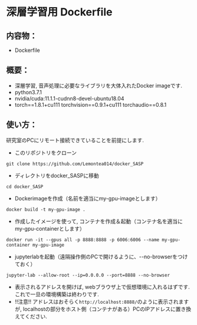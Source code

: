 # 深層学習用 Dockerfile
## 内容物：
- Dockerfile
## 概要：
- 深層学習, 音声処理に必要なライブラリを大体入れたDocker imageです.
- python3.7.1
- nvidia/cuda:11.1.1-cudnn8-devel-ubuntu18.04
- torch==1.8.1+cu111 torchvision==0.9.1+cu111 torchaudio==0.8.1
## 使い方：
研究室のPCにリモート接続できていることを前提にします.
- このリポジトリをクローン
```
git clone https://github.com/Lemontea014/docker_SASP
```
- ディレクトリをdocker_SASPに移動
```
cd docker_SASP
```
- Dockerimageを作成（名前を適当にmy-gpu-imageとします）
```
docker build -t my-gpu-image .
```
- 作成したイメージを使って, コンテナを作成＆起動（コンテナ名を適当にmy-gpu-containerとします）
```
docker run -it --gpus all -p 8888:8888 -p 6006:6006 --name my-gpu-container my-gpu-image
```
- jupyterlabを起動（遠隔操作側のPCで開けるように、--no-browserをつけておく）
```
jupyter-lab --allow-root --ip=0.0.0.0 --port=8888 --no-browser
```
- 表示されるアドレスを開けば, webブラウザ上で仮想環境に入れるはずです. これで一旦の環境構築は終わりです.
- !!注意!! アドレスはおそらく`http://localhost:8888/`のように表示されますが, localhostの部分をホスト側（コンテナがある）PCのIPアドレスに置き換えてください.
